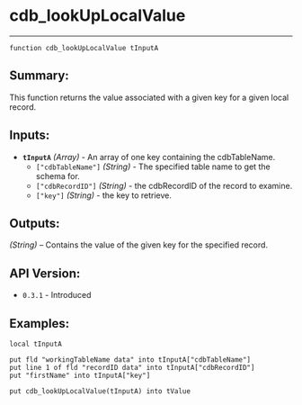 # cdb_lookUpLocalValue
---
```
function cdb_lookUpLocalValue tInputA
```
## Summary:
This function returns the value associated with a given key for a given local record.

## Inputs:
* **`tInputA`** *(Array)* - An array of one key containing the cdbTableName.
    * `["cdbTableName"]` *(String)* - The specified table name to get the schema for.
    * `["cdbRecordID"]` *(String)* - the cdbRecordID of the record to examine.
    * `["key"]` *(String)* - the key to retrieve.

## Outputs:
*(String)* – Contains the value of the given key for the specified record.

## API Version:
* `0.3.1` - Introduced

## Examples:
```
local tInputA 

put fld "workingTableName data" into tInputA["cdbTableName"]
put line 1 of fld "recordID data" into tInputA["cdbRecordID"]
put "firstName" into tInputA["key"]
     
put cdb_lookUpLocalValue(tInputA) into tValue
```